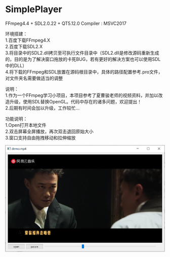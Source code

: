 # SimplePlayer
FFmpeg4.4 + SDL2.0.22 + QT5.12.0  Compiler : MSVC2017

环境搭建：  
1.百度下载FFmpeg4.X  
2.百度下载SDL2.X  
3.将目录中的SDL2.dll拷贝至可执行文件目录中（SDL2.dll是修改源码重新生成的，目的是为了解决窗口拖放的卡死BUG，若有更好的解决方案也可以使用SDL中的DLL）  
4.将下载的FFmpeg和SDL放置在源码根目录中，具体的路径配置参考.pro文件，对文件夹名需要做适当的调整  

说明：  
1.作为一个FFmpeg学习小项目，本项目参考了夏曹骏老师的视频资料，并加以改造升级，使用SDL替换OpenGL。代码中存在的诸多问题，欢迎提出！  
2.后期有时间会加以升级，工作较忙... 

功能说明：  
1.Open打开本地文件  
2.双击屏幕全屏播放，再次双击退回原始大小  
3.窗口支持自由拖拽移动和拉伸缩放  

![contents](https://github.com/starship2018/SimplePlayer/blob/main/Snipaste_2022-07-20_16-37-41.png)
